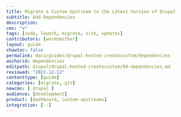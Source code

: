 ```yaml
---
title: Migrate a Custom Upstream to the Latest Version of Drupal
subtitle: Add Dependencies
description: 
cms: "v"
tags: [code, launch, migrate, site, updates]
contributors: [wordsmither]
layout: guide
showtoc: false
permalink: docs/guides/drupal-hosted-createcustom/dependencies
anchorid: dependencies
editpath: drupal/drupal-hosted-createcustom/04-dependencies.md
reviewed: "2022-12-12"
contenttype: [guide]
categories: [migrate, git]
newcms: [ drupal ]
audience: [development]
product: [dashboard, custom-upstreams]
integration: [--]
---
```


<Partial file="drupal/dependencies-compatible.md" />
